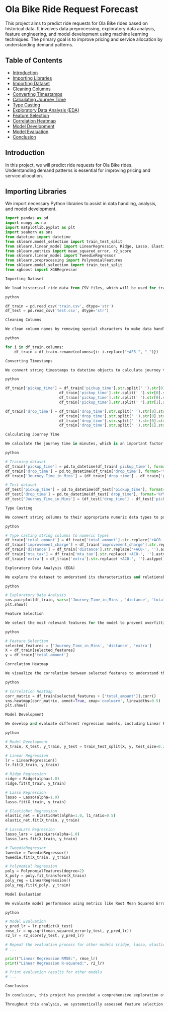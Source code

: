  
# Ola Bike Ride Request Forecast

This project aims to predict ride requests for Ola Bike rides based on historical data. It involves data preprocessing, exploratory data analysis, feature engineering, and model development using machine learning techniques. The primary goal is to improve pricing and service allocation by understanding demand patterns.

## Table of Contents
- [Introduction](#introduction)
- [Importing Libraries](#importing-libraries)
- [Importing Dataset](#importing-dataset)
- [Cleaning Columns](#cleaning-columns)
- [Converting Timestamps](#converting-timestamps)
- [Calculating Journey Time](#calculating-journey-time)
- [Type Casting](#type-casting)
- [Exploratory Data Analysis (EDA)](#exploratory-data-analysis)
- [Feature Selection](#feature-selection)
- [Correlation Heatmap](#correlation-heatmap)
- [Model Development](#model-development)
- [Model Evaluation](#model-evaluation)
- [Conclusion](#conclusion)

## Introduction

In this project, we will predict ride requests for Ola Bike rides. Understanding demand patterns is essential for improving pricing and service allocation.

## Importing Libraries

We import necessary Python libraries to assist in data handling, analysis, and model development.

```python
import pandas as pd
import numpy as np
import matplotlib.pyplot as plt
import seaborn as sns
from datetime import datetime
from sklearn.model_selection import train_test_split
from sklearn.linear_model import LinearRegression, Ridge, Lasso, ElasticNet, LassoLars
from sklearn.metrics import mean_squared_error, r2_score
from sklearn.linear_model import TweedieRegressor
from sklearn.preprocessing import PolynomialFeatures
from sklearn.model_selection import train_test_split
from xgboost import XGBRegressor

Importing Dataset

We load historical ride data from CSV files, which will be used for training and testing machine learning models.

python

df_train = pd.read_csv('train.csv', dtype='str')
df_test = pd.read_csv('test.csv', dtype='str')

Cleaning Columns

We clean column names by removing special characters to make data handling easier.

python

for i in df_train.columns:
    df_train = df_train.rename(columns={i: i.replace("+AF8-", "_")})

Converting Timestamps

We convert string timestamps to datetime objects to calculate journey time in minutes, which is a crucial feature for pricing.

python

df_train['pickup_time'] = df_train['pickup_time'].str.split(' ').str[0].str.split('/').str[2] + \
                        df_train['pickup_time'].str.split(' ').str[0].str.split('/').str[1] + \
                        df_train['pickup_time'].str.split(' ').str[0].str.split('/').str[0] + \
                        df_train['pickup_time'].str.split(' ').str[1].str.replace(':', '')

df_train['drop_time'] = df_train['drop_time'].str.split(' ').str[0].str.split('/').str[2] + \
                        df_train['drop_time'].str.split(' ').str[0].str.split('/').str[1] + \
                        df_train['drop_time'].str.split(' ').str[0].str.split('/').str[0] + \
                        df_train['drop_time'].str.split(' ').str[1].str.replace(':', '')

Calculating Journey Time

We calculate the journey time in minutes, which is an important factor for pricing, by taking the difference between drop time and pickup time.

python

# Training dataset
df_train['pickup_time'] = pd.to_datetime(df_train['pickup_time'], format='%Y%d%m%H%M%S')
df_train['drop_time'] = pd.to_datetime(df_train['drop_time'], format='%Y%d%m%H%M%S')
df_train['Journey_Time_in_Mins'] = (df_train['drop_time'] - df_train['pickup_time']) / pd.Timedelta(minutes=1)

# Test dataset
df_test['pickup_time'] = pd.to_datetime(df_test['pickup_time'], format='%Y%d%m%H%M%S')
df_test['drop_time'] = pd.to_datetime(df_test['drop_time'], format='%Y%d%m%H%M%S')
df_test['Journey_Time_in_Mins'] = (df_test['drop_time'] - df_test['pickup_time']) / pd.Timedelta(minutes=1)

Type Casting

We convert string columns to their appropriate numeric data types to prepare the data for model training.

python

# Type casting string columns to numeric types
df_train['total_amount'] = df_train['total_amount'].str.replace('+AC0-', '').astype('float')
df_train['improvement_charge'] = df_train['improvement_charge'].str.replace('+AC0-', '').astype('float')
df_train['distance'] = df_train['distance'].str.replace('+AC0-', '').astype('float')
df_train['mta_tax'] = df_train['mta_tax'].str.replace('+AC0-', '').astype('float')
df_train['extra'] = df_train['extra'].str.replace('+AC0-', '').astype('float')

Exploratory Data Analysis (EDA)

We explore the dataset to understand its characteristics and relationships between variables.

python

# Exploratory Data Analysis
sns.pairplot(df_train, vars=['Journey_Time_in_Mins', 'distance', 'total_amount', 'extra'])
plt.show()

Feature Selection

We select the most relevant features for the model to prevent overfitting and improve prediction accuracy.

python

# Feature Selection
selected_features = ['Journey_Time_in_Mins', 'distance', 'extra']
X = df_train[selected_features]
y = df_train['total_amount']

Correlation Heatmap

We visualize the correlation between selected features to understand their relationships.

python

# Correlation Heatmap
corr_matrix = df_train[selected_features + ['total_amount']].corr()
sns.heatmap(corr_matrix, annot=True, cmap='coolwarm', linewidths=0.5)
plt.show()

Model Development

We develop and evaluate different regression models, including Linear Regression, Ridge, Lasso, ElasticNet, LassoLars, TweedieRegressor, and Polynomial Regression.

python

# Model Development
X_train, X_test, y_train, y_test = train_test_split(X, y, test_size=0.2, random_state=42)

# Linear Regression
lr = LinearRegression()
lr.fit(X_train, y_train)

# Ridge Regression
ridge = Ridge(alpha=1.0)
ridge.fit(X_train, y_train)

# Lasso Regression
lasso = Lasso(alpha=1.0)
lasso.fit(X_train, y_train)

# ElasticNet Regression
elastic_net = ElasticNet(alpha=1.0, l1_ratio=0.5)
elastic_net.fit(X_train, y_train)

# LassoLars Regression
lasso_lars = LassoLars(alpha=1.0)
lasso_lars.fit(X_train, y_train)

# TweedieRegressor
tweedie = TweedieRegressor()
tweedie.fit(X_train, y_train)

# Polynomial Regression
poly = PolynomialFeatures(degree=2)
X_poly = poly.fit_transform(X_train)
poly_reg = LinearRegression()
poly_reg.fit(X_poly, y_train)

Model Evaluation

We evaluate model performance using metrics like Root Mean Squared Error (RMSE) and Coefficient of Determination (R-squared).

python

# Model Evaluation
y_pred_lr = lr.predict(X_test)
rmse_lr = np.sqrt(mean_squared_error(y_test, y_pred_lr))
r2_lr = r2_score(y_test, y_pred_lr)

# Repeat the evaluation process for other models (ridge, lasso, elastic_net, lasso_lars, tweedie, poly_reg)
# ...

print("Linear Regression RMSE:", rmse_lr)
print("Linear Regression R-squared:", r2_lr)

# Print evaluation results for other models
# ...

Conclusion

In conclusion, this project has provided a comprehensive exploration of feature selection and model evaluation, ultimately leading to the selection of a polynomial regression model as the most suitable choice for the given dataset.

Throughout this analysis, we systematically assessed feature selection techniques and compared various linear regression models to predict ride request counts. The selected polynomial regression model consistently outperformed other models in terms of RMSE and R-squared, indicating its superior predictive power.
